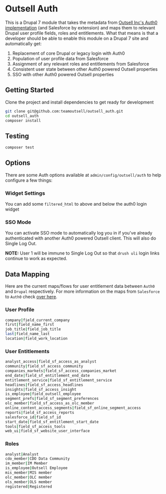 Outsell Auth
============

This is a Drupal 7 module that takes the metadata from [Outsell Inc's Auth0 implementation](https://github.com/teamoutsell/auth0) (and Salesforce by extension) and maps them to relevant Drupal user profile fields, roles and entitlements. What that means is that a developer should be able to enable this module on a Drupal 7 site and automatically get:

  1. Replacement of core Drupal or legacy login with Auth0
  2. Population of user profile data from Salesforce
  3. Assignment of any relevant roles and entitlements from Salesforce
  4. Consistent user state between other Auth0 powered Outsell properties
  5. SSO with other Auth0 powered Outsell properties

Getting Started
---------------

Clone the project and install dependencies to get ready for development

```bash
git clone git@github.com:teamoutsell/outsell_auth.git
cd outsell_auth
composer install
```

Testing
-------

```bash
composer test
```

Options
-------

There are some Auth options available at `admin/config/outsell/auth` to help configure a few things:

### Widget Settings

You can add some `filtered_html` to above and below the auth0 login widget

### SSO Mode

You can activate SSO mode to automatically log you in if you've already authenticated with another Auth0 powered Outsell client. This will also do Single Log Out.

**NOTE:** User 1 will be immune to Single Log Out so that `drush uli` login links continue to work as expected.

Data Mapping
------------

Here are the current maps/flows for user entitlement data between `Auth0` and `Drupal` respectively. For more information on the maps from `Salesforce` to `Auth0` check [over here](https://github.com/teamoutsell/auth0/blob/master/rules/get-salesforce-data.js#L403).

### User Profile

```bash
company|field_current_company
first|field_name_first
job_title|field_job_title
last|field_name_last
location|field_work_location
```

### User Entitlements

```bash
analyst_access|field_sf_access_as_analyst
community|field_sf_access_community
companies_markets|field_sf_access_companies_market
end_date|field_sf_entitlement_end_date
entitlement_service|field_sf_entitlement_service
headlines|field_sf_access_headlines
insights|field_sf_access_insight
is_employee|field_outsell_employee
segment_prefs|field_sf_segment_preferences
olc_member|field_sf_access_as_olc_member
online_content_access_segments|field_sf_online_segment_access
reports|field_sf_access_reports
salesforce_id|field_sf_id
start_date|field_sf_entitlement_start_date
tools|field_sf_access_tools
web_ui|field_sf_website_user_interface
```

### Roles

```bash
analyst|Analyst
cdo_member|CDO Data Community
im_member|IM Member
is_employee|Outsell Employee
mis_member|MIS member
olc_member|OLC member
ols_member|OLS member
registered|Registered
```
